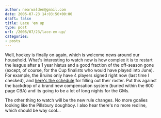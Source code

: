```yaml
---
author: nearwalden@gmail.com
date: 2005-07-23 14:03:56+00:00
draft: false
title: Lace 'em up
type: post
url: /2005/07/23/lace-em-up/
categories:
- posts
---
```


Well, hockey is finally on again, which is welcome news around our household.  What's interesting to watch now is how complex it is to restart the league after a 1 year hiatus and a good fraction of the off-season gone (except, of course, for the Cup finalists who would have played into June).  For example, the Bruins only have 4 players signed right now (last time I checked), and [here's the schedule](//sports.espn.go.com/nhl/news/story?id=2109696") for filling out their roster.  Put this against the backdrop of a brand new compensation system (buried within the 600 page CBA) and its going to be a lot of long nights for the GMs.





The other thing to watch will be the new rule changes.  No more goalies looking like the Pillsbury doughboy.   I also hear there's no more redline, which should be way cool…



